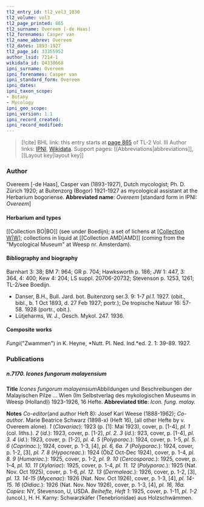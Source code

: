 ```yaml
---
tl2_entry_id: tl2_vol3_1030
tl2_volume: vol3
tl2_page_printed: 865
tl2_surname: Overeem [-de Haas]
tl2_forenames: Casper van
tl2_name_abbrev: Overeem
tl2_dates: 1893-1927
tl2_page_id: 33355952
author_lsid: 7214-1
wikidata_id: Q4330668
ipni_surname: Overeem
ipni_forenames: Casper van
ipni_standard_form: Overeem
ipni_dates: 
ipni_taxon_scope: 
- Botany
- Mycology
ipni_geo_scope: 
ipni_version: 1.1
ipni_record_created: 
ipni_record_modified:
---
```


> [!cite] BHL link: this entry starts at [page 865](https://www.biodiversitylibrary.org/page/33355952) of TL-2 Vol. III
> Author links: [IPNI](https://www.ipni.org/a/7214-1), [Wikidata](https://www.wikidata.org/wiki/Q4330668). Support pages: [[Abbreviations|abbreviations]], [[Layout key|layout key]]

### Author

Overeem \[-de Haas\], Casper van (1893-1927), Dutch mycologist; Ph. D. Zürich 1920; at Buitenzorg (Bogor) 1921-1927 as mycological assistant at the Herbarium bogoriense. 
**Abbreviated name**: *Overeem* \[standard form in IPNI: *Overeem*\]

#### Herbarium and types

[[Collection BO|BO]] (see under Boedijn); a set of lichens at [[Collection W|W]](82); collections in liquid at [[Collection AMD|AMD]] (coming from the "Mycological Museum" at Weesp nr. Amsterdam).

#### Bibliography and biography

Barnhart 3: 38; BM 7: 964; GR p. 704; Hawksworth p. 186; JW 1: 447, 3: 364, 4: 400; Kew 4: 204; LS suppl. 20706-20732; Stevenson p. 1253, 1261; TL-2/see Boedijn.
- Danser, B.H., Bull. Jard. bot. Buitenzorg ser.3. 9: 1-7 *pl.1.* 1927. (obit., bibl., b. 1 Oct 1893, d. 27 Feb 1927; portr.); De tropische Natuur 16: 57-58. 1928 (portr., obit.).
- Lütjeharms, W. J., Gesch. Mykol. 247. 1936.

#### Composite works

*Fungi*("Zwammen") in K. Heyne, *Nutt. Pl. Ned. Ind.*ed. 2. 1: 39-89. 1927.

### Publications

##### n.7170. Icones fungorum malayensium

**Title**
*Icones fungorum malayensium*Abbildungen und Beschreibungen der Malayischen Pilze ... Wien (Im Selbstverlag des mykologischen Museums in Weesp (Holland)) 1923-1926, 16 Hefte.
**Abbreviated title**: *Icon. fung. malay.*

**Notes**
*Co-editor*(and author Heft 8): Josef Karl Weese (1888-1962); *Co-author*. Marie Beatrice Schwarz (1898-x) (Heft 16), (all other Hefte by v. Overeem alone).
*1* (*Clavariac*): 1923 (p. \[1\]: Mai 1923), cover, p. \[1-4\], *pl. 1* (col. liths.).
*2* (*id.*): 1923, cover, p. \[1-2\], *pl. 2.*
*3* (*id.*): 923, cover, p. \[1-4\], *pl. 3.*
*4* (*id.*): 1923, cover, p. \[1-2\], *pl. 4.*
*5* (*Polyporac.*): 1924, cover, p. 1-5, *pl. 5.*
*6* (*Coprinac.*); 1924, cover, p. 1-3, \[4\], *pl. 6, 6a.*
*7* (*Polyporac.*): 1924, cover, p. 1-2, \[3\], *pl. 7.*
*8* (*Hypocreac.*): 1924 (ÖbZ Oct-Dec 1924), cover, p. 1-4, *pl. 8.*
*9* (*Humariac.*): 1925, cover, p. 1-2, *pl. 9.*
*10* (*Cercosporac.*): 1925, cover, p. 1-4, *pl. 10.*
*11* (*Xylariac*): 1925, cover, p. 1-4, *pl. 11.*
*12* (*Polyporac.*): 1925 (Nat. Nov. Oct 1925), cover, p. 1-6, *pl. 12.*
*13* (*Dermaleac.*): 1926, cover, p. 1-2, \[3\], *pl. 13.*
*14-15* (*Mycenac*): 1926 (Nat. Nov. Oct 1926), cover, p. 1-3, \[4\], *pl. 14-15.*
*16* (*Oidiac.*): 1926 (Nat. Nov. Nov 1926), cover, p. 1-3, \[4\], *pl. 16, 16a.*
*Copies*: NY, Stevenson, U, USDA.
*Beihefte, Heft 1*: 1925, cover, p. 1-11, *pl. 1-2* (uncol.), H. H. Karny: Schwarzkäfer (Tenebrionidae) aus Holzschwämmen.

